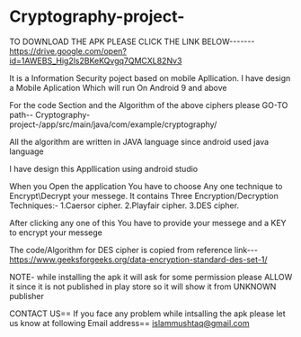 # Cryptography-project-

TO DOWNLOAD THE APK PLEASE CLICK THE LINK BELOW-------
  https://drive.google.com/open?id=1AWEBS_Hig2ls2BKeKQvgq7QMCXL82Nv3

It is a Information Security poject based on mobile Apllication.
I have design a Mobile Aplication Which will run On Android 9 and above

For the code Section and the Algorithm of the above ciphers please GO-TO path--
  Cryptography-project-/app/src/main/java/com/example/cryptography/
 
All the algorithm are written in JAVA language since android used java language
 
I have design this Appllication using android studio 

When you Open the application You have to choose Any one technique to Encrypt\Decrypt your messege.
It contains Three Encryption/Decryption Techniques:-
  1.Caersor cipher.
  2.Playfair cipher.
  3.DES cipher.
  
After clicking any one of this You have to provide your messege and a KEY to encrypt your messege

The code/Algorithm for DES cipher is copied from reference link---
  https://www.geeksforgeeks.org/data-encryption-standard-des-set-1/

NOTE- while installing the apk it will ask for some permission please ALLOW it since it is not published in play store so it will show it from UNKNOWN publisher


CONTACT US== 
            If you face any problem while intsalling the apk please let us know at following Email address== islammushtaq@gmail.com
